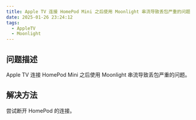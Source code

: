 ```yaml
---
title: Apple TV 连接 HomePod Mini 之后使用 Moonlight 串流导致丢包严重的问题
date: 2025-01-26 23:24:12
tags:
  - AppleTV
  - Moonlight
---
```

## 问题描述

Apple TV 连接 HomePod Mini 之后使用 Moonlight 串流导致丢包严重的问题。

## 解决方法

尝试断开 HomePod 的连接。